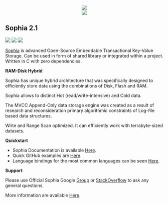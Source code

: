 
<p align="center">
	<a href="http://sphia.org"><img src="http://sophia.systems/sophia.png" /></a><br>
	<a href="http://sphia.org"><img src="http://sophia.systems/logo_title.png" /></a>
</p>

**Sophia 2.1**
----

<a href="https://travis-ci.org/pmwkaa/sophia"><img src="https://travis-ci.org/pmwkaa/sophia.svg?branch=master" /></a>
<a href="https://scan.coverity.com/projects/5109"><img src="https://scan.coverity.com/projects/5109/badge.svg" /></a>
<a href="https://coveralls.io/r/pmwkaa/sophia?branch=master"><img src="https://coveralls.io/repos/pmwkaa/sophia/badge.svg?branch=master" /></a>

[Sophia](http://sophia.systems) is advanced Open-Source Embeddable Transactional Key-Value Storage. Can be used in form of shared library or integrated within a project. Written in C with zero dependencies. 

**RAM-Disk Hybrid**

Sophia has unique hybrid architecture that was specifically designed to efficiently store data using the combinations of Disk, Flash and RAM.

Sophia allows to distinct Hot (read/write-intensive) and Cold data.

The MVCC Append-Only data storage engine was created as a result of research and reconsideration primary algorithmic constraints of Log-file based data structures.

Write and Range Scan optimized. It can efficiently work with terrabyte-sized datasets.

**Quickstart**

* Sophia Documentation is available [Here](http://sphia.org/documentation.html).
* Quick GitHub examples are [Here](https://github.com/pmwkaa/sophia/tree/master/example).
* Language bindings for the most common languages can be seen [Here](http://sphia.org/clients.html).

**Support**

Please use Official Sophia Google [Group](http://groups.google.com/group/sophia-database) or [StackOverflow](http://stackoverflow.com/tags/sophia) to ask any general questions.

More information are available [Here](http://sphia.org/community.html).
